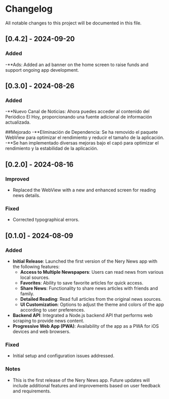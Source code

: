 # Changelog

All notable changes to this project will be documented in this file.

## [0.4.2] - 2024-09-20

### Added
-**Ads: Added an ad banner on the home screen to raise funds and support ongoing app development.

## [0.3.0] - 2024-08-26

### Added
-**Nuevo Canal de Noticias: Ahora puedes acceder al contenido del Periódico El Hoy, proporcionando una fuente adicional de información actualizada.

##Mejorado
-**Eliminación de Dependencia: Se ha removido el paquete WebView para optimizar el rendimiento y reducir el tamaño de la aplicación.
-**Se han implementado diversas mejoras bajo el capó para optimizar el rendimiento y la estabilidad de la aplicación.

## [0.2.0] - 2024-08-16

### Improved
- Replaced the WebView with a new and enhanced screen for reading news details.

### Fixed
- Corrected typographical errors.

## [0.1.0] - 2024-08-09

### Added
- **Initial Release**: Launched the first version of the Nery News app with the following features:
  - **Access to Multiple Newspapers**: Users can read news from various local sources.
  - **Favorites**: Ability to save favorite articles for quick access.
  - **Share News**: Functionality to share news articles with friends and family.
  - **Detailed Reading**: Read full articles from the original news sources.
  - **UI Customization**: Options to adjust the theme and colors of the app according to user preferences.
- **Backend API**: Integrated a Node.js backend API that performs web scraping to provide news content.
- **Progressive Web App (PWA)**: Availability of the app as a PWA for iOS devices and web browsers.

### Fixed
- Initial setup and configuration issues addressed.

### Notes
- This is the first release of the Nery News app. Future updates will include additional features and improvements based on user feedback and requirements.

